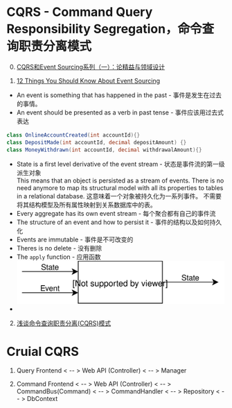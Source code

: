# CQRS - Command Query Responsibility Segregation，命令查询职责分离模式

0. [CQRS和Event Sourcing系列（一）：论精益与领域设计](http://edisonxu.com/2017/03/17/lean-and-ddd.html)

1. [12 Things You Should Know About Event Sourcing](http://blog.leifbattermann.de/2017/04/21/12-things-you-should-know-about-event-sourcing/)
* An event is something that has happened in the past - 事件是发生在过去的事情。
* An event should be presented as a verb in past tense - 事件应该用过去式表达 
``` CS
class OnlineAccountCreated(int accountId){}
class DepositMade(int accountId, decimal depositAmount) {}
class MoneyWithdrawn(int accountId, decimal withdrawalAmount){}
``` 
* State is a first level derivative of the event stream - 状态是事件流的第一级派生对象  
This means that an object is persisted as a stream of events. There is no need anymore to map its structural model with all its properties to tables in a relational database.
这意味着一个对象被持久化为一系列事件。 不需要将其结构模型及所有属性映射到关系数据库中的表。  
* Every aggregate has its own event stream - 每个聚合都有自己的事件流
* The structure of an event and how to persist it - 事件的结构以及如何持久化
* Events are immutable - 事件是不可改变的
* Theres is no delete - 没有删除
* The `apply` function - 应用函数  
![Apply](./images/es-apply.svg)  
* 

2. [浅谈命令查询职责分离(CQRS)模式](https://www.cnblogs.com/yangecnu/p/Introduction-CQRS.html)

# Cruial CQRS
1. Query
Frontend < -- > Web API (Controller) < -- > Manager

2. Command
Frontend < -- > Web API (Controller) < -- > CommandBus(Command) < -- > CommandHandler < -- > Repository < -- > DbContext